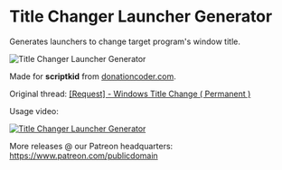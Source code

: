 # Title Changer Launcher Generator
Generates launchers to change target program's window title.

![Title Changer Launcher Generator](https://i.imgsafe.org/1e/1ed37b52de.png)

Made for **scriptkid** from [donationcoder.com](https://www.donationcoder.com).

Original thread: [[Request] - Windows Title Change ( Permanent )](https://www.donationcoder.com/forum/index.php?topic=48711.0)

Usage video:

[![Title Changer Launcher Generator](http://img.youtube.com/vi/TAJGg5EBpZU/0.jpg)](http://www.youtube.com/watch?v=TAJGg5EBpZU "Title Changer Launcher Generator")

More releases @ our Patreon headquarters:
https://www.patreon.com/publicdomain